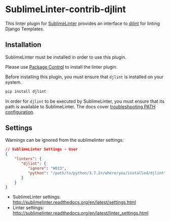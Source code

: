 SublimeLinter-contrib-djlint
================================

This linter plugin for [SublimeLinter](https://github.com/SublimeLinter/SublimeLinter) provides an interface to [djlint](https://pypi.org/project/djlint/) for linting Django Templates.


## Installation
SublimeLinter must be installed in order to use this plugin. 

Please use [Package Control](https://packagecontrol.io) to install the linter plugin.

Before installing this plugin, you must ensure that `djlint` is installed on your system.

```sh
pip install djlint
```

In order for `djlint` to be executed by SublimeLinter, you must ensure that its path is available to SublimeLinter. The docs cover [troubleshooting PATH configuration](http://sublimelinter.readthedocs.io/en/latest/troubleshooting.html#finding-a-linter-executable).

## Settings

Warnings can be ignored from the sublimelinter settings:

```json
// SublimeLinter Settings - User
{
    "linters": {
       "djlint": {
          "ignore": "W013",
          "python": "/path/to/python/3.7.2+/where/you/installed/djlint"
       }
    }
}

```

- SublimeLinter settings: http://sublimelinter.readthedocs.org/en/latest/settings.html
- Linter settings: http://sublimelinter.readthedocs.org/en/latest/linter_settings.html

